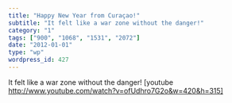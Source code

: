 ```yaml
---
title: "Happy New Year from Curaçao!"
subtitle: "It felt like a war zone without the danger!"
category: "1"
tags: ["900", "1068", "1531", "2072"]
date: "2012-01-01"
type: "wp"
wordpress_id: 427
---
```

It felt like a war zone without the danger!
[youtube http://www.youtube.com/watch?v=ofUdhro7G2o&w=420&h=315]